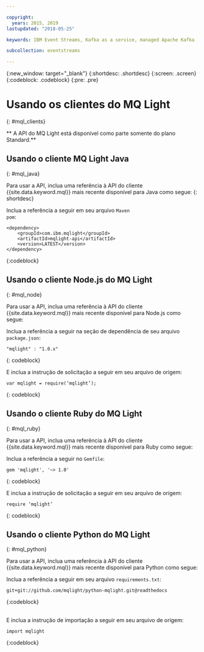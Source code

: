 ```yaml
---

copyright:
  years: 2015, 2019
lastupdated: "2018-05-25"

keywords: IBM Event Streams, Kafka as a service, managed Apache Kafka

subcollection: eventstreams

---
```


{:new_window: target="_blank"}
{:shortdesc: .shortdesc}
{:screen: .screen}
{:codeblock: .codeblock}
{:pre: .pre}

# Usando os clientes do MQ Light
{: #mql_clients}

** A API do MQ Light está disponível como parte somente do plano Standard.**
<br/>
## Usando o cliente MQ Light Java
{: #mql_java}

Para usar a API, inclua uma referência à API do cliente {{site.data.keyword.mql}} mais recente
disponível para Java como segue:
{: shortdesc}

Inclua a referência a seguir em seu arquivo <code>Maven pom</code>:

```
<dependency>
    <groupId>com.ibm.mqlight</groupId>
    <artifactId>mqlight-api</artifactId>
    <version>LATEST</version>
</dependency>
```
{:codeblock}

<!-- 12/11/18: info was in eventstreams102.md, moved because of doc app changes -->

## Usando o cliente Node.js do MQ Light 
{: #mql_node}


Para usar a API, inclua uma referência à API do cliente {{site.data.keyword.mql}} mais recente
disponível para Node.js como segue:

Inclua a referência a seguir na seção de dependência de seu arquivo <code>package.json</code>:

<pre class="pre"><code>"mqlight" : "1.0.x"</code></pre>
{: codeblock}

E inclua a instrução de solicitação a seguir em seu arquivo de origem:

<pre class="pre"><code>var mqlight = require(&lsquo;mqlight&rsquo;);</code></pre>
{: codeblock}

<!-- 14/11/18: info was in eventstreams103.md, moved because of doc app changes -->

## Usando o cliente Ruby do MQ Light
{: #mql_ruby}


Para usar a API, inclua uma referência à API do cliente {{site.data.keyword.mql}} mais recente
disponível para Ruby como segue:

Inclua a referência a seguir no <code>Gemfile</code>:

```
gem 'mqlight', '~> 1.0'
```
{: codeblock}

E inclua a instrução de solicitação a seguir em seu arquivo de origem:

<pre class="pre"><code>require &lsquo;mqlight&rsquo;</code></pre>
{: codeblock}

<!-- 14/11/18: info was in eventstreams101.md, moved because of doc app changes -->

## Usando o cliente Python do MQ Light
{: #mql_python}

Para usar a API, inclua uma referência à API do cliente {{site.data.keyword.mql}} mais recente
disponível para Python como segue:

Inclua a referência a seguir em seu arquivo <code>requirements.txt</code>:

```
git+git://github.com/mqlight/python-mqlight.git@readthedocs
```
{:codeblock}

<br>
E inclua a instrução de importação a seguir em seu arquivo de origem:

```
import mqlight
```
{:codeblock}
<!-- Comment from Andrew
Instructions for getting started, with links for more info
Simple send source and receive source in-line

-->
